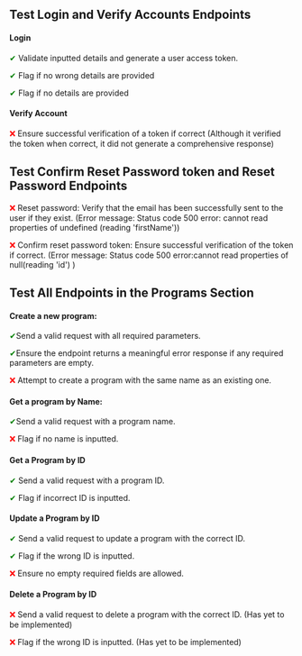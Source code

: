 ## Test Login and Verify Accounts Endpoints
#### Login
<span style="color:green;">&#10004;</span> Validate inputted details and generate a user access token.

<span style="color:green;">&#10004;</span> Flag if no wrong details are provided

<span style="color:green;">&#10004;</span> Flag if no details are provided

#### Verify Account
<span style="color:red;">&#10060;</span> Ensure successful verification of a token if correct (Although it verified the token when correct, it did not generate a comprehensive response)

## Test Confirm Reset Password token and Reset Password Endpoints
<span style="color:red;">&#10060;</span> Reset password:
Verify that the email has been successfully sent to the user if they exist. (Error message: Status code 500 error: cannot read properties of undefined (reading 'firstName'))

<span style="color:red;">&#10060;</span> Confirm reset password token:
Ensure successful verification of the token if correct. (Error message: Status code 500 error:cannot read properties of null(reading 'id') )

## Test All Endpoints in the Programs Section
#### Create a new program:

<span style="color:green;">&#10004;</span>Send a valid request with all required parameters.

<span style="color:green;">&#10004;</span>Ensure the endpoint returns a meaningful error response if any required parameters are empty.

<span style="color:red;">&#10060;</span> Attempt to create a program with the same name as an existing one.

#### Get a program by Name:

<span style="color:green;">&#10004;</span>Send a valid request with a program name.

<span style="color:red;">&#10060;</span> Flag if no name is inputted.

#### Get a Program by ID
<span style="color:green;">&#10004;</span> Send a valid request with a program ID.

<span style="color:green;">&#10004;</span> Flag if incorrect ID is inputted.

#### Update a Program by ID
<span style="color:green;">&#10004;</span> Send a valid request to update a program with the correct ID.

<span style="color:green;">&#10004;</span>  Flag if the wrong ID is inputted.

<span style="color:red;">&#10060;</span> Ensure no empty required fields are allowed.

#### Delete a Program by ID
<span style="color:red;">&#10060;</span> Send a valid request to delete a program with the correct ID. (Has yet to be implemented)

<span style="color:red;">&#10060;</span> Flag if the wrong ID is inputted. (Has yet to be implemented)



